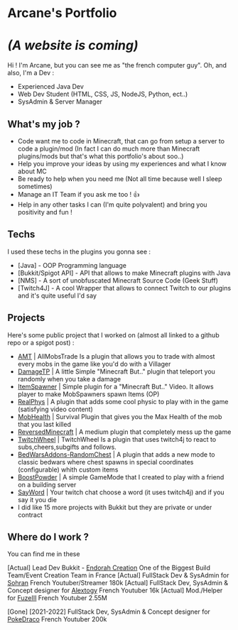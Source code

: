 # Arcane's Portfolio
# _(A website is coming)_


Hi ! I'm Arcane, but you can see me as "the french computer guy".
Oh, and also, I'm a Dev :

- Experienced Java Dev
- Web Dev Student (HTML, CSS, JS, NodeJS, Python, ect..)
- SysAdmin & Server Manager

## What's my job ?

- Code want me to code in Minecraft, that can go from setup a server to code a plugin/mod
(In fact I can do much more than Minecraft plugins/mods but that's what this portfolio's about soo..)
- Help you improve your ideas by using my experiences and what I know about MC 
- Be ready to help when you need me (Not all time because well I sleep sometimes)
- Manage an IT Team if you ask me too ! 👍
- Help in any other tasks I can (I'm quite polyvalent) and bring you positivity and fun !

## Techs

I used these techs in the plugins you gonna see :

- [Java] - OOP Programming language 
- [Bukkit/Spigot API] - API that allows to make Minecraft plugins with Java
- [NMS] - A sort of unobfuscated Minecraft Source Code (Geek Stuff)
- [Twitch4J] - A cool Wrapper that allows to connect Twitch to our plugins and it's quite useful I'd say


## Projects

Here's some public project that I worked on (almost all linked to a github repo or a spigot post) : 

- [AMT](https://github.com/Arceus81/AllMobsTrade) | AllMobsTrade Is a plugin that allows you to trade with almost every mobs in the game like you'd do with a Villager
- [DamageTP](https://github.com/Arceus81/DamageTP) | A little Simple "Minecraft But.." plugin that teleport you randomly when you take a damage
- [ItemSpawner](https://github.com/Arceus81/ItemSpawner) | Simple plugin for a "Minecraft But.." Video. It allows player to make MobSpawners spawn Items (OP)
- [RealPhys](https://github.com/Arceus81/RealPhys) | A plugin that adds some cool physic to play with in the game (satisfying video content)
- [MobHealth](https://github.com/Arceus81/MobHealth) | Survival Plugin that gives you the Max Health of the mob that you last killed
- [ReversedMinecraft](https://github.com/Arceus81/ReversedMinecraft) | A medium plugin that completely mess up the game
- [TwitchWheel](https://github.com/Arceus81/TwitchWheel) | TwitchWheel Is a plugin that uses twitch4j to react to subs,cheers,subgifts and follows.
- [BedWarsAddons-RandomChest](https://github.com/Arceus81/BedWarsAddon_RandomChest) | A plugin that adds a new mode to classic bedwars where chest spawns in special coordinates (configurable) whith custom items
- [BoostPowder](https://github.com/Arceus81/BoostPowder) | A simple GameMode that I created to play with a friend on a building server
- [SayWord](https://github.com/Arceus81/SayWord) | Your twitch chat choose a word (it uses twitch4j) and if you say it you die
- I did like 15 more projects with Bukkit but they are private or under contract


## Where do I work ?

You can find me in these

[Actual] Lead Dev Bukkit - [Endorah Creation](https://endorah.net/) One of the Biggest Build Team/Event Creation Team in France
[Actual] FullStack Dev & SysAdmin for [Sohran](https://www.youtube.com/c/Sohran) French Youtuber/Streamer 180k
[Actual] FullStack Dev, SysAdmin & Concept designer for [Alextogy](https://www.youtube.com/c/Alextogy) French Youtuber 16k
[Actual] Mod./Helper for [FuzeIII](https://www.youtube.com/c/FuzeIII) French Youtuber 2.55M

[Gone] [2021-2022] FullStack Dev, SysAdmin & Concept designer for [PokeDraco](https://www.youtube.com/channel/UCGogCYmJUnrGw65rgYbxsgg) French Youtuber 200k



